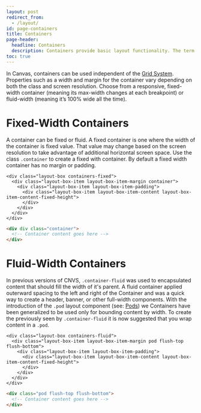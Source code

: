 ```yaml
---
layout: post
redirect_from:
  - /layout/
id: page-containers
title: Containers
page-header:
  headline: Containers
  description: Containers provide basic layout functionality. The term "container" has been borrowed from Twitter's Bootstrap, and is meant to imply an element that wraps or "contains" content.
toc: true
---
```


In Canvas, containers can be used independent of the [Grid System](/layout/grid). Properties such as a width and margin for the container vary depending on both the class and screen resolution. Choose from a responsive, fixed-width container (meaning its max-width changes at each breakpoint) or fluid-width (meaning it’s 100% wide all the time).

# Fixed-Width Containers

A container can be fixed or fluid.  A fixed container is one where the width of the container is fixed value. That value may change based on the screen resolution to take advantage of additional horizontal screen space. Use the class `.container` to create a fixed with container.  By default a fixed width container has no margin or padding.

<div class="panel flush-bottom">

  <div class="panel-cell">

    <div class="layout-box containers-fixed">
      <div class="layout-box-item layout-box-item-margin container">
        <div class="layout-box-item layout-box-item-padding">
          <div class="layout-box-item layout-box-item-content layout-box-item-content-fixed-height">
          </div>
        </div>
      </div>
    </div>

  </div>

  <div class="panel-cell panel-cell-light panel-cell-code-block" markdown="1">

```html
<div div class="container">
  <!-- Container content goes here -->
</div>
```

  </div>

</div>

# Fluid-Width Containers

In previous versions of CNVS, `.container-fluid` was used to encapsulated content that should fill the width of it's parent.  A fluid container applied outerward spacing to the left and right of the Container and was a quick way to create a header, banner, or other full-width components.  With the introduction of the `.pod` layout component (see: [Pods](/layout/pods)) we Containers have been generalized to be used only for bounding content by width.  To create the previously seen by `.container-fluid` it is now suggested that you wrap content in a `.pod`.

<div class="panel">

  <div class="panel-cell">

    <div class="layout-box containers-fluid">
      <div class="layout-box-item layout-box-item-margin pod flush-top flush-bottom">
        <div class="layout-box-item layout-box-item-padding">
          <div class="layout-box-item layout-box-item-content layout-box-item-content-fixed-height">
          </div>
        </div>
      </div>
    </div>

  </div>

  <div class="panel-cell panel-cell-light panel-cell-code-block" markdown="1">

```html
<div class="pod flush-top flush-bottom">
  <!-- Container content goes here -->
</div>
```

  </div>

</div>
